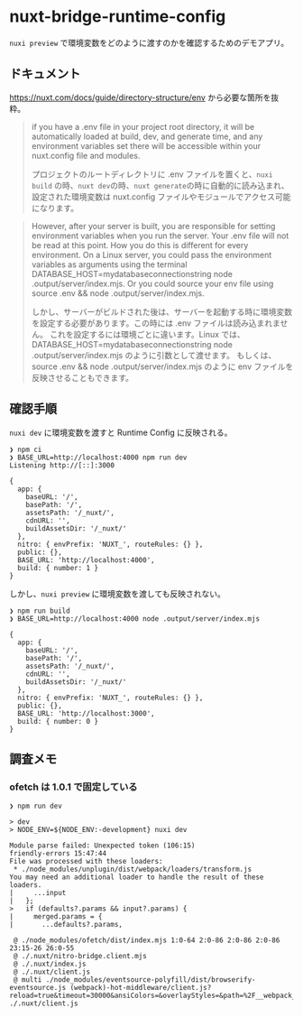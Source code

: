 # nuxt-bridge-runtime-config

`nuxi preview` で環境変数をどのように渡すのかを確認するためのデモアプリ。

## ドキュメント

https://nuxt.com/docs/guide/directory-structure/env から必要な箇所を抜粋。

> if you have a .env file in your project root directory, it will be automatically loaded at build, dev, and generate time, and any environment variables set there will be accessible within your nuxt.config file and modules.
>
> プロジェクトのルートディレクトリに .env ファイルを置くと、`nuxi build` の時、`nuxt dev`の時、`nuxt generate`の時に自動的に読み込まれ、設定された環境変数は nuxt.config ファイルやモジュールでアクセス可能になります。

> However, after your server is built, you are responsible for setting environment variables when you run the server. Your .env file will not be read at this point. How you do this is different for every environment. On a Linux server, you could pass the environment variables as arguments using the terminal DATABASE_HOST=mydatabaseconnectionstring node .output/server/index.mjs. Or you could source your env file using source .env && node .output/server/index.mjs.
>
> しかし、サーバーがビルドされた後は、サーバーを起動する時に環境変数を設定する必要があります。この時には .env ファイルは読み込まれません。
> これを設定するには環境ごとに違います。Linux では、DATABASE_HOST=mydatabaseconnectionstring node .output/server/index.mjs のように引数として渡せます。
> もしくは、source .env && node .output/server/index.mjs のように env ファイルを反映させることもできます。

## 確認手順

`nuxi dev` に環境変数を渡すと Runtime Config に反映される。

```
❯ npm ci
❯ BASE_URL=http://localhost:4000 npm run dev
Listening http://[::]:3000

{
  app: {
    baseURL: '/',
    basePath: '/',
    assetsPath: '/_nuxt/',
    cdnURL: '',
    buildAssetsDir: '/_nuxt/'
  },
  nitro: { envPrefix: 'NUXT_', routeRules: {} },
  public: {},
  BASE_URL: 'http://localhost:4000',
  build: { number: 1 }
}
```

しかし、`nuxi preview` に環境変数を渡しても反映されない。

```
❯ npm run build
❯ BASE_URL=http://localhost:4000 node .output/server/index.mjs

{
  app: {
    baseURL: '/',
    basePath: '/',
    assetsPath: '/_nuxt/',
    cdnURL: '',
    buildAssetsDir: '/_nuxt/'
  },
  nitro: { envPrefix: 'NUXT_', routeRules: {} },
  public: {},
  BASE_URL: 'http://localhost:3000',
  build: { number: 0 }
}
```

## 調査メモ

### ofetch は 1.0.1 で固定している

```
❯ npm run dev

> dev
> NODE_ENV=${NODE_ENV:-development} nuxi dev

Module parse failed: Unexpected token (106:15)                                                                                                                                                                                                        friendly-errors 15:47:44
File was processed with these loaders:
 * ./node_modules/unplugin/dist/webpack/loaders/transform.js
You may need an additional loader to handle the result of these loaders.
|     ...input
|   };
>   if (defaults?.params && input?.params) {
|     merged.params = {
|       ...defaults?.params,

 @ ./node_modules/ofetch/dist/index.mjs 1:0-64 2:0-86 2:0-86 2:0-86 23:15-26 26:0-55
 @ ./.nuxt/nitro-bridge.client.mjs
 @ ./.nuxt/index.js
 @ ./.nuxt/client.js
 @ multi ./node_modules/eventsource-polyfill/dist/browserify-eventsource.js (webpack)-hot-middleware/client.js?reload=true&timeout=30000&ansiColors=&overlayStyles=&path=%2F__webpack_hmr%2Fclient&name=client ./.nuxt/client.js
```